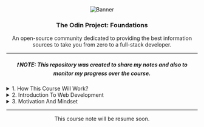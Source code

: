 <!-- Welcoming Section  -->
<div align="center">
  <img src="https://i.imgur.com/JNWueOo.png" alt="Banner"/>
</div>

<!-- The Odin Project: Foundation Introduction Section -->
<div align="center">
  <h3>The Odin Project: Foundations</h3>
  <p>An open-source community dedicated to providing the best information sources to take you from zero to a full-stack developer.</p>
</div>

<hr />

<!-- Note Section -->
<div align="center">
  <h5>❗️ NOTE: This repository was created to share my notes and also to monitor my progress over the course.</h5>
</div>

<!-- Content Section -->
<div align="left">
  <details>
      <summary>1. How This Course Will Work?</summary>
      <div>No Notes</div>
  </details>
  <details>
      <summary>2. Introduction To Web Development</summary>
      <div>Notes:</div>
      <ul>
        <li>What makes an excellent web developer?
          <ul>
            <li><strong>The ability to learn</strong> – this is the quality I value most in a developer. No of what skill set you claim to have or can convincingly demonstrate to me that you possess, my main concern is whether you'll be able to pick up new skills given how quickly the web is evolving.</li>
            <li><strong>Has excellent communication skills</strong> – even if those clients are internal to the firm, you will inevitably have to deal with them, therefore you need to be able to communicate professionally and listen well. You will almost certainly interact with clients, and the last person I want to represent the developers and the clients is someone who can't or won't do so well. Business is about relationships, and communication is a key component of partnerships. I could certainly hide one antisocial prodigy within a team, but I'd rather not as it would definitely lower morale.</li>
            <li><strong>Willingness to learn new technologies</strong> – The world of software development is always evolving. Instead than concentrating on your present stack, develop your talents.</li>
            <li><strong>Must not do overengineering</strong> – Prevent it. Really. I've seen initiatives fail because the greatest answer possible was intended to handle every edge situation perfectly. The outcome is an intricate monster. Once you have genuine consumer feedback, go on to more complex usecases. I made a mistake that I now know better. One error I frequently observed others making.</li>
          </ul>
        </li>
      </ul>
  </details>
  <details>
      <summary>3. Motivation And Mindset</summary>
      <div>No Notes</div>
  </details>
</div>


<hr />
<div align="center">This course note will be resume soon.</div>
